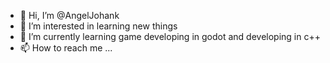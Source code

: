 - 👋 Hi, I’m @AngelJohank
- 👀 I’m interested in learning new things
- 🌱 I’m currently learning game developing in godot and developing in c++
- 📫 How to reach me ...

<!---
AngelJohank/AngelJohank is a ✨ special ✨ repository because its `README.md` (this file) appears on your GitHub profile.
You can click the Preview link to take a look at your changes.
--->
